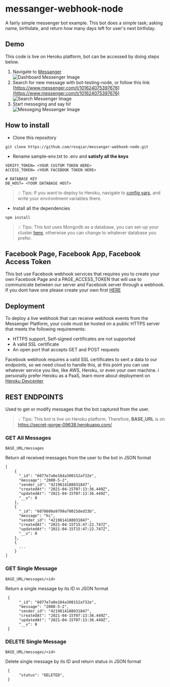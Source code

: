 # messanger-webhook-node
A fairly simple messenger bot example.
This bot does a simple task; asking name, birthdate, and return how many days left for user's next birthday.

## Demo
This code is live on Heroku platform, bot can be accessed by doing steps below.
1. Navigate to [Messanger](https://www.messenger.com/) <br>
![Dashboard Messenger Image](https://i.imgur.com/DCQEuH2.png)
2. Search for new message with bot-testing-node, or follow this link [https://www.messenger.com/t/101624075397676](https://www.messenger.com/t/101624075397676) <br>
![Search Messenger Image](https://i.imgur.com/hGVQ3uZ.png)
3. Start messeging and say hi! <br>
![Messeging Messenger Image](https://i.imgur.com/87MrN2x.png)


## How to install 
- Clone this repository
```
git clone https://github.com/resqiar/messanger-webhook-node.git
```
- Rename sample-env.txt to .env and **satisfy all the keys** 
```
VERIFY_TOKEN= <YOUR CUSTOM TOKEN HERE>
ACCESS_TOKEN= <YOUR FACEBOOK TOKEN HERE>

# DATABASE KEY
DB_HOST= <YOUR DATABASE HOST>
```
> 💡 Tips: If you want to deploy to Heroku, navigate to [config vars](https://devcenter.heroku.com/articles/config-vars), and write your environtment variables there. 

- Install all the dependencies
```
npm install
```
> 💡 Tips: This bot uses Mongodb as a database, you can set-up your cluster [here](https://www.mongodb.com), otherwise you can change to whatever database you prefer.

## Facebook Page, Facebook App, Facebook Access Token
This bot use Facebook webhook services that requires you to create your own Facebook Page and a PAGE_ACCESS_TOKEN that will use to communicate between our server
and Facebook server through a webhook. If you dont have one please create your own first [HERE](https://developers.facebook.com/)

## Deployment 
To deploy a live webhook that can receive webhook events from the Messenger Platform, your code must be hosted on a public HTTPS server that meets the following requirements:
- HTTPS support, Self-signed certificates are not supported
- A valid SSL certificate
- An open port that accepts GET and POST requests

Facebook webhook requires a valid SSL certificates to sent a data to our endpoints, so we need cloud to handle this, at this point you can use whatever service you like,
like AWS, Heroku, or even your own machine. i personally prefer Heroku as a PaaS, learn more about deployment on [Heroku Devcenter](https://devcenter.heroku.com/articles/deploying-nodejs)

## REST ENDPOINTS
Used to get or modify messages that the bot captured from the user. 
> 💡 Tips: This bot is live on Heroku platform. Therefore, **BASE_URL** is on https://secret-gorge-09638.herokuapp.com/

### GET All Messages
```
BASE_URL/messages
```
Return all received messages from the user to the bot in JSON format
```
[
    {
      "_id": "6077e7a0e184a300152af32e",
      "message": "2000-5-2",
      "sender_id": "4219814188031847",
      "createdAt": "2021-04-15T07:13:36.449Z",
      "updatedAt": "2021-04-15T07:13:36.449Z",
      "__v": 0
    },
    {
      "_id": "6078600a9799a70015ded33b",
      "message": "hi",
      "sender_id": "4219814188031847",
      "createdAt": "2021-04-15T15:47:22.747Z",
      "updatedAt": "2021-04-15T15:47:22.747Z",
      "__v": 0
    },
    {
      ...
    }
]
```
### GET Single Message
```
BASE_URL/messages/<id>
```
Return a single message by its ID in JSON format
```
 {
      "_id": "6077e7a0e184a300152af32e",
      "message": "2000-5-2",
      "sender_id": "4219814188031847",
      "createdAt": "2021-04-15T07:13:36.449Z",
      "updatedAt": "2021-04-15T07:13:36.449Z",
      "__v": 0
 }
```
### DELETE Single Message
```
BASE_URL/messages/<id>
```
Delete single message by its ID and return status in JSON format
```
 {
      "status": "DELETED",
 }
```

